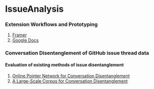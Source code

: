 # IssueAnalysis

### Extension Workflows and Prototyping
 1. [Framer](https://framer.com/projects/Workflows--uaQXHkOrhF2AM8bJUV5G-dw8tf?node=CyT28blr2)
 2. [Google Docs](https://docs.google.com/document/d/1woU-rZdAkzUoJN3JxoqpijYXmlQweyoaSTOqeqH54HU/edit#heading=h.g7m8uvm3vuuu)

### Conversation Disentanglement of GitHub issue thread data
#### Evaluation of existing methods of issue disentanglement
 1. [Online Pointer Network for Conversation Disentanglement](https://github.com/vode/onlinePtrNet_disentanglement)
 2. [A Large-Scale Corpus for Conversation Disentanglement](https://github.com/jkkummerfeld/irc-disentanglement)
